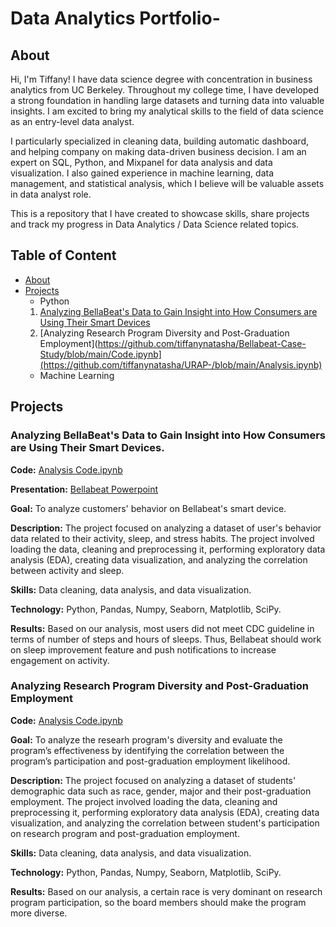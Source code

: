 # Data Analytics Portfolio-

## About


Hi, I'm Tiffany! I have data science degree with concentration in business analytics from UC Berkeley. Throughout my college time, I have developed a strong foundation in handling large datasets and turning data into valuable insights. I am excited to bring my analytical skills to the field of data science as an entry-level data analyst.

I particularly specialized in cleaning data, building automatic dashboard, and helping company on making data-driven business decision. I am an expert on SQL, Python, and Mixpanel for data analysis and data visualization. I also gained experience in machine learning, data management, and statistical analysis, which I believe will be valuable assets in data analyst role.

This is a repository that I have created to showcase skills, share projects and track my progress in Data Analytics / Data Science related topics.


## Table of Content
- [About](https://github.com/tiffanynatasha/Data-Analytics-/blob/main/README.md#about)
- [Projects](https://github.com/tiffanynatasha/Data-Analytics-/tree/main#projects)
    - Python
    1. [Analyzing BellaBeat's Data to Gain Insight into How Consumers are Using Their Smart Devices](https://github.com/tiffanynatasha/Data-Analytics-/tree/main#analyzing-bellabeats-data-to-gain-insight-into-how-consumers-are-using-their-smart-devices)
    2. [Analyzing Research Program Diversity and Post-Graduation Employment](https://github.com/tiffanynatasha/Bellabeat-Case-Study/blob/main/Code.ipynb](https://github.com/tiffanynatasha/URAP-/blob/main/Analysis.ipynb)
    - Machine Learning
## Projects
### Analyzing BellaBeat's Data to Gain Insight into How Consumers are Using Their Smart Devices.
**Code:** [Analysis Code.ipynb](https://github.com/tiffanynatasha/Bellabeat-Case-Study/blob/main/Code.ipynb)

**Presentation:** [Bellabeat Powerpoint](https://github.com/tiffanynatasha/Bellabeat-Case-Study/blob/main/%20Bellabeat%20Case%20Study%20Slide%20Presentation.pdf)

**Goal:** To analyze customers' behavior on Bellabeat's smart device.

**Description:** The project focused on analyzing a dataset of user's behavior data related to their activity, sleep, and stress habits. The project involved loading the data, cleaning and preprocessing it, performing exploratory data analysis (EDA), creating data visualization, and analyzing the correlation between activity and sleep. 

**Skills:** Data cleaning, data analysis, and data visualization.

**Technology:** Python, Pandas, Numpy, Seaborn, Matplotlib, SciPy.

**Results:** Based on our analysis, most users did not meet CDC guideline in terms of number of steps and hours of sleeps. Thus, Bellabeat should work on sleep improvement feature and push notifications to increase engagement on activity. 


### Analyzing Research Program Diversity and Post-Graduation Employment
**Code:** [Analysis Code.ipynb]([https://github.com/tiffanynatasha/Bellabeat-Case-Study/blob/main/Code.ipynb](https://github.com/tiffanynatasha/URAP-/blob/main/Analysis.ipynb))

**Goal:** To analyze the researh program's diversity and evaluate the program’s effectiveness by identifying the correlation between the program’s participation and post-graduation employment likelihood.

**Description:** The project focused on analyzing a dataset of students' demographic data such as race, gender, major and their post-graduation employment. The project involved loading the data, cleaning and preprocessing it, performing exploratory data analysis (EDA), creating data visualization, and analyzing the correlation between student's participation on research program and post-graduation employment. 

**Skills:** Data cleaning, data analysis, and data visualization.

**Technology:** Python, Pandas, Numpy, Seaborn, Matplotlib, SciPy.

**Results:** Based on our analysis, a certain race is very dominant on research program participation, so the board members should make the program more diverse. 

